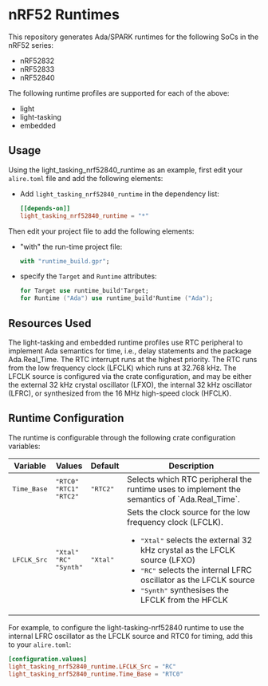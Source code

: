 # nRF52 Runtimes

This repository generates Ada/SPARK runtimes for the following SoCs in the
nRF52 series:
* nRF52832
* nRF52833
* nRF52840

The following runtime profiles are supported for each of the above:
* light
* light-tasking
* embedded

## Usage

Using the light_tasking_nrf52840_runtime as an example, first edit your
`alire.toml` file and add the following elements:
 - Add `light_tasking_nrf52840_runtime` in the dependency list:
   ```toml
   [[depends-on]]
   light_tasking_nrf52840_runtime = "*"
   ```

Then edit your project file to add the following elements:
 - "with" the run-time project file:
   ```ada
   with "runtime_build.gpr";
   ```
 - specify the `Target` and `Runtime` attributes:
   ```ada
   for Target use runtime_build'Target;
   for Runtime ("Ada") use runtime_build'Runtime ("Ada");
   ```

## Resources Used

The light-tasking and embedded runtime profiles use RTC peripheral to implement
Ada semantics for time, i.e., delay statements and the package Ada.Real_Time.
The RTC interrupt runs at the highest priority. The RTC runs from the low
frequency clock (LFCLK) which runs at 32.768 kHz. The LFCLK source is
configured via the crate configuration, and may be either the external 32 kHz
crystal oscillator (LFXO), the internal 32 kHz oscillator (LFRC), or
synthesized from the 16 MHz high-speed clock (HFCLK).

## Runtime Configuration

The runtime is configurable through the following crate configuration variables:

<table>
  <thead>
    <th>Variable</th>
    <th>Values</th>
    <th>Default</th>
    <th>Description</th>
  </thead>
  <tr>
    <td><tt>Time_Base</tt></td>
    <td>
      <tt>"RTC0"</tt><br/>
      <tt>"RTC1"</tt><br/>
      <tt>"RTC2"</tt><br/>
    </td>
    <td><tt>"RTC2"</tt></td>
    <td>
      Selects which RTC peripheral the runtime uses to implement the semantics
      of `Ada.Real_Time`.
    </td>
  </tr>
  <tr>
    <td><tt>LFCLK_Src</tt></td>
    <td>
      <tt>"Xtal"</tt><br/>
      <tt>"RC"</tt><br/>
      <tt>"Synth"</tt><br/>
    </td>
    <td><tt>"Xtal"</tt></td>
    <td>
      Sets the clock source for the low frequency clock (LFCLK).
      <ul>
        <li><tt>"Xtal"</tt> selects the external 32 kHz crystal as the LFCLK source (LFXO)</li>
        <li><tt>"RC"</tt> selects the internal LFRC oscillator as the LFCLK source</li>
        <li><tt>"Synth"</tt> synthesises the LFCLK from the HFCLK</li>
      </ul>
    </td>
  </tr>
</table>

For example, to configure the light-tasking-nrf52840 runtime to use the
internal LFRC oscillator as the LFCLK source and RTC0 for timing, add this to
your `alire.toml`:
```toml
[configuration.values]
light_tasking_nrf52840_runtime.LFCLK_Src = "RC"
light_tasking_nrf52840_runtime.Time_Base = "RTC0"
```